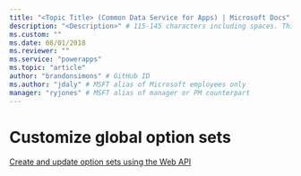 ```yaml
---
title: "<Topic Title> (Common Data Service for Apps) | Microsoft Docs" # Intent and product brand in a unique string of 43-59 chars including spaces
description: "<Description>" # 115-145 characters including spaces. This abstract displays in the search result.
ms.custom: ""
ms.date: 08/01/2018
ms.reviewer: ""
ms.service: "powerapps"
ms.topic: "article"
author: "brandonsimons" # GitHub ID
ms.author: "jdaly" # MSFT alias of Microsoft employees only
manager: "ryjones" # MSFT alias of manager or PM counterpart
---
```

# Customize global option sets

<!-- 

This topic should be specific to the org service

https://docs.microsoft.com/en-us/dynamics365/customer-engagement/developer/org-service/customize-global-option-sets 

This topic includes information about both Web API and Organization service.
Also many of the messages mentioned work for local picklists too.

But all the examples are for org-service

These Web API actions are mentioned:

DeleteOptionValue Action
https://docs.microsoft.com/en-us/dynamics365/customer-engagement/web-api/deleteoptionvalue?view=dynamics-ce-odata-9
InsertOptionValue Action
https://docs.microsoft.com/en-us/dynamics365/customer-engagement/web-api/insertoptionvalue?view=dynamics-ce-odata-9
OrderOption Action
https://docs.microsoft.com/en-us/dynamics365/customer-engagement/web-api/orderoption?view=dynamics-ce-odata-9
InsertStatusValue Action
https://docs.microsoft.com/en-us/dynamics365/customer-engagement/web-api/insertstatusvalue?view=dynamics-ce-odata-9
UpdateStateValue Action
https://docs.microsoft.com/en-us/dynamics365/customer-engagement/web-api/updatestatevalue?view=dynamics-ce-odata-9

These should be covered in a new separate Web API topic

powerapps-docs/developer/common-data-service/webapi/create-update-optionsets.md


-->

[Create and update option sets using the Web API](../webapi/create-update-optionsets.md)